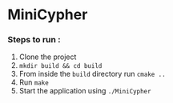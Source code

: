 # MiniCypher

### Steps to run :

1. Clone the project
2. `mkdir build && cd build`
3. From inside the `build` directory run `cmake ..`
4. Run `make`
5. Start the application using `./MiniCypher`
